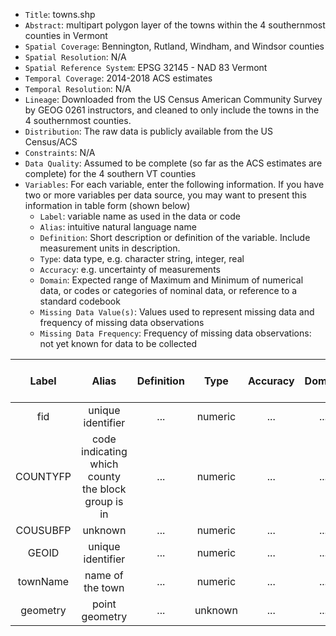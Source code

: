 - `Title`: towns.shp
- `Abstract`: multipart polygon layer of the towns within the 4 southernmost counties in Vermont
- `Spatial Coverage`: Bennington, Rutland, Windham, and Windsor counties
- `Spatial Resolution`: N/A
- `Spatial Reference System`: EPSG 32145 - NAD 83 Vermont
- `Temporal Coverage`: 2014-2018 ACS estimates
- `Temporal Resolution`: N/A
- `Lineage`: Downloaded from the US Census American Community Survey by GEOG 0261 instructors, and cleaned to only include the towns in the 4 southernmost counties.
- `Distribution`: The raw data is publicly available from the US Census/ACS
- `Constraints`: N/A
- `Data Quality`: Assumed to be complete (so far as the ACS estimates are complete) for the 4 southern VT counties
- `Variables`: For each variable, enter the following information. If you have two or more variables per data source, you may want to present this information in table form (shown below)
  - `Label`: variable name as used in the data or code
  - `Alias`: intuitive natural language name
  - `Definition`: Short description or definition of the variable. Include measurement units in description.
  - `Type`: data type, e.g. character string, integer, real
  - `Accuracy`: e.g. uncertainty of measurements
  - `Domain`: Expected range of Maximum and Minimum of numerical data, or codes or categories of nominal data, or reference to a standard codebook
  - `Missing Data Value(s)`: Values used to represent missing data and frequency of missing data observations
  - `Missing Data Frequency`: Frequency of missing data observations: not yet known for data to be collected

| Label | Alias | Definition | Type | Accuracy | Domain | Missing Data Value(s) | Missing Data Frequency |
| :--: | :--: | :--: | :--: | :--: | :--: | :--: | :--: |
| fid | unique identifier | ... | numeric | ... | ... | n/a | n/a |
| COUNTYFP | code indicating which county the block group is in | ... | numeric | ... | ... | n/a | n/a |
| COUSUBFP | unknown | ... | numeric | ... | ... | n/a | n/a |
| GEOID | unique identifier | ... | numeric | ... | ... | n/a | n/a |
| townName | name of the town | ... | numeric | ... | ... | n/a | n/a |
| geometry | point geometry| ... | unknown | ... | ... | n/a | n/a |
